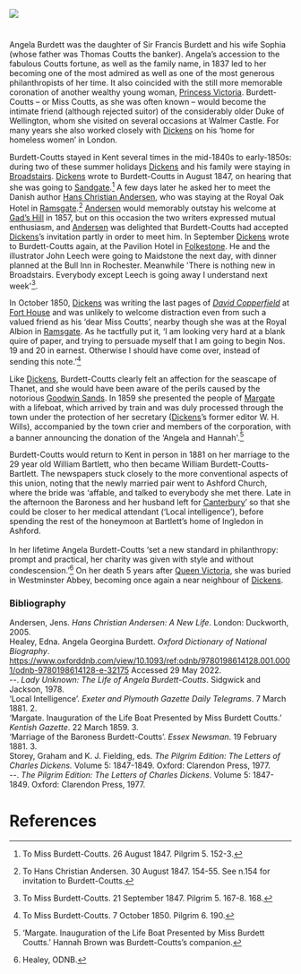 <a href="https://www.kent-maps.online"><img src="https://www.kent-maps.online/juncture/ve-button.png"></a>

<param ve-config
    title="Angela Burdett-Coutts, 1814-1906"
    author="Professor Carolyn Oulton"
    banner="https://upload.wikimedia.org/wikipedia/commons/f/fc/Burdett-Coutts_sundial_mosaics_-_geograph.org.uk_-_475598.jpg"
    layout="vtl"
    description="In this visual essay, Professor Carolyn Oulton traces the Kent visits and interactions with Charles Dickens et al of heiress and philanthropist Angela Burdett-Coutts.">

<param ve-entity title="Walmer Castle" eid="Q2543161">
<param ve-entity title="Maidstone" eid="Q213180">
<param ve-entity title="Rochester" eid="Q507517">
<param ve-entity title="Thanet" eid="Q1752642">
<param ve-entity title="Ashford" eid="Q725261">
<param ve-entity title="Ramsgate" eid="Q736439">
<param ve-entity title="Broadstairs" eid="Q922739">
<param ve-entity title="Folkestone" eid="Q375314">

<!-- Base map starting position centred on Canterbury -->
<param ve-map center="Q29303" zoom="10">

<!-- Historical map layers -->
<param ve-map-layer active allmaps allmaps-id=" 43dfb17f8135937e" title="Moule 1850">

#

Angela Burdett was the daughter of Sir Francis Burdett and his wife Sophia (whose father was Thomas Coutts the banker). Angela’s accession to the fabulous Coutts fortune, as well as the family name, in 1837 led to her becoming one of the most admired as well as one of the most generous philanthropists of her time. It also coincided with the still more memorable coronation of another wealthy young woman, [Princess Victoria](/19c/19c-victoria-biography). Burdett-Coutts – or Miss Coutts, as she was often known – would become the intimate friend (although rejected suitor) of the considerably older Duke of Wellington, whom she visited on several occasions at Walmer Castle. For many years she also worked closely with [Dickens](/dickens) on his ‘home for homeless women’ in London.
<param ve-image 
       label="Angela Burdett-Coutts" 
       description="A portrait of Burdett-Coutts, circa 1840" 
       license="Public domain" 
       url="https://upload.wikimedia.org/wikipedia/commons/3/33/Angela_Georgina_Burdett-Coutts%2C_Baroness_Burdett-Coutts_from_NPG.jpg">
<param ve-map center="Q2543161" zoom="15">

Burdett-Coutts stayed in Kent several times in the mid-1840s to early-1850s: during two of these summer holidays [Dickens](/dickens) and his family were staying in [Broadstairs](/dickens/dickens-broadstairs). [Dickens](/dickens) wrote to Burdett-Coutts in August 1847, on hearing that she was going to [Sandgate](/placesqz/sandgate-overview).[^ref1] A few days later he asked her to meet the Danish author [Hans Christian Andersen](/19c/19c-christian-andersen), who was staying at the Royal Oak Hotel in [Ramsgate](/dickens/19c-ramsgate).[^ref2] [Andersen](/19c/19c-christian-andersen) would memorably outstay his welcome at [Gad’s Hill](/dickens/dickens-gads-hill) in 1857, but on this occasion the two writers expressed mutual enthusiasm, and [Andersen](/19c/19c-christian-andersen) was delighted that Burdett-Coutts had accepted [Dickens](/dickens)’s  invitation partly in order to meet him. In September [Dickens](/dickens) wrote to Burdett-Coutts again, at the Pavilion Hotel in [Folkestone](/19c/19c-folkestone). He and the illustrator John Leech were going to Maidstone the next day, with dinner planned at the Bull Inn in Rochester. Meanwhile 'There is nothing new in Broadstairs. Everybody except Leech is going away I understand next week'[^ref3].
<param ve-image url="https://stor.artstor.org/stor/077213e1-ee34-4966-a7eb-64fb7cf89d8d" label="Broadstairs Map" attribution="by kind permission of Dickens Museum, Broadstairs">

In October 1850, [Dickens](/dickens) was writing the last pages of [_David Copperfield_](/dickens/david-copperfield-curated-walk)  at [Fort House](/dickens/dickens-fort-house) and was unlikely to welcome distraction even from such a valued friend as his ‘dear Miss Coutts’, nearby though she was at the Royal Albion in [Ramsgate](/dickens/19c-ramsgate). As he tactfully put it, ‘I am looking very hard at a blank quire of paper, and trying to persuade myself that I am going to begin Nos. 19 and 20 in earnest. Otherwise I should have come over, instead of sending this note.’[^ref4]
<param ve-image 
       label="Charles Dickens" 
       description="A portrait of Dickens, between 1867 and 1868" 
       license="Public domain" 
       url="https://upload.wikimedia.org/wikipedia/commons/a/aa/Dickens_Gurney_head.jpg">
<param ve-map center="Q725261" zoom="10">

Like [Dickens](/dickens), Burdett-Coutts clearly felt an affection for the seascape of Thanet, and she would have been aware of the perils caused by the notorious [Goodwin Sands](/dickens/david-copperfield-goodwin-sands). In 1859 she presented the people of [Margate](/19c/19c-margate) with a lifeboat, which arrived by train and was duly processed through the town under the protection of her secretary ([Dickens](/dickens)’s former editor W. H. Wills), accompanied by the town crier and members of the corporation, with a banner announcing the donation of the ‘Angela and Hannah'.[^ref5]
<param ve-image url="https://stor.artstor.org/stor/6fbd0fc9-b2ce-421e-98e7-36cd1e89a92f" label="The Goodwin Sands” image from Heroes of the Goodwin Sands" attribution="by Thomas Stanley Treanor, 1904">
<param ve-map center="Q1752642" zoom="11">

Burdett-Coutts would return to Kent in person in 1881 on her marriage to the 29 year old William Bartlett, who then became William Burdett-Coutts-Bartlett. The newspapers stuck closely to the more conventional aspects of this union, noting that the newly married pair went to Ashford Church, where the bride was ‘affable, and talked to everybody she met there. Late in the afternoon the Baroness and her husband left for [Canterbury](/19c/19c-canterbury)’ so that she could be closer to her medical attendant (‘Local intelligence’), before spending the rest of the honeymoon at Bartlett’s home of Ingledon in Ashford.
<br><br>
In her lifetime Angela Burdett-Coutts ‘set a new standard in philanthropy: prompt and practical, her charity was given with style and without condescension.’[^ref6] On her death 5 years after [Queen Victoria](/19c/19c-victoria-biography), she was buried in Westminster Abbey, becoming once again a near neighbour of [Dickens](/dickens).
<param ve-image url="https://upload.wikimedia.org/wikipedia/commons/c/cd/St_Mary%2C_Ashford%2C_June_2021.jpg" label="St Mary's, Ashford" attribution="Poliphilo, CC0, via Wikimedia Commons">
<param ve-map center="Q725261" zoom="10">

### Bibliography
Andersen, Jens. _Hans Christian Andersen: A New Life_. London: Duckworth, 2005.   
Healey, Edna. Angela Georgina Burdett. _Oxford Dictionary of National Biography_. https://www.oxforddnb.com/view/10.1093/ref:odnb/9780198614128.001.0001/odnb-9780198614128-e-32175  Accessed 29 May 2022.   
--. _Lady Unknown: The Life of Angela Burdett-Coutts_. Sidgwick and Jackson, 1978.   
‘Local Intelligence’. _Exeter and Plymouth Gazette Daily Telegrams_. 7 March 1881. 2.   
‘Margate. Inauguration of the Life Boat Presented by Miss Burdett Coutts.’ _Kentish Gazette_. 22 March 1859. 3.   
‘Marriage of the Baroness Burdett-Coutts’. _Essex Newsman_. 19 February 1881. 3.   
Storey, Graham and K. J. Fielding, eds. _The Pilgrim Edition: The Letters of Charles Dickens._ Volume 5: 1847-1849. Oxford: Clarendon Press, 1977.   
--. _The Pilgrim Edition: The Letters of Charles Dickens_. Volume 5: 1847-1849. Oxford: Clarendon Press, 1977.   
<param ve-image 
       label="Escutcheon of Angela Burdett-Coutts" 
       description="The personal emblem of Burdett-Coutts" 
       license="Public domain" 
       url="https://upload.wikimedia.org/wikipedia/commons/5/54/Angela_Burdett-Coutts.gif"
       fit="contain">

# References
[^ref1]: To Miss Burdett-Coutts. 26 August 1847. Pilgrim 5. 152-3.
[^ref2]: To Hans Christian Andersen. 30 August 1847. 154-55. See n.154 for invitation to Burdett-Coutts.
[^ref3]: To Miss Burdett-Coutts. 21 September 1847. Pilgrim 5. 167-8. 168.
[^ref4]: To Miss Burdett-Coutts. 7 October 1850. Pilgrim 6. 190.
[^ref5]: ‘Margate. Inauguration of the Life Boat Presented by Miss Burdett Coutts.’ Hannah Brown was Burdett-Coutts’s companion.
[^ref6]: Healey, ODNB.
